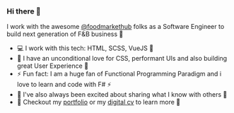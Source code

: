 ### Hi there 👋

I work with the awesome [@foodmarkethub](https://foodmarkethub.com/) folks as a Software Engineer to build next generation of F&B business 🍱

- :computer: I work with this tech: HTML, SCSS, VueJS 💚
- 🔭 I have an unconditional love for CSS, performant UIs and also building great User Experience 🌃
- ⚡ Fun fact: I am a huge fan of Functional Programming Paradigm and i love to learn and code with F# ⚡️
- 🤝 I've also always been excited about sharing what I know with others 💎
- 📜 Checkout my [portfolio](https://zeshhaan.github.io/portfolio/) or my [digital cv](https://read.cv/zeeshan) to learn more 🍿

<!--
**zeshhaan/zeshhaan** is a ✨ _special_ ✨ repository because its `README.md` (this file) appears on your GitHub profile.

Here are some ideas to get you started:

- 🔭 I’m currently working on ...
- :globe_with_meridians:

- 👯 I’m looking to collaborate on ...
- 🤔 I’m looking for help with ...
- 💬 Ask me about ...
- 🤟 I enjoy coding in VueJS and am looking for an opportunity where I can get to work on it.
- 📫 How to reach me: ...
- 🌱 I’m currently learning [Vue 3](https://github.com/zeshhaan/learning-vue3) and NodeJS 
- 📜 Checkout my [portfolio](https://read.cv/zeeshan) to learn more
- ⚡ Fun fact: I am yearning to learn F# code.
- - 🤔 I’m looking for help with a NextJS project mapping data from a JSON file. Still figuring it out 😇
- 😄 Pronouns: ...
- ⚡ Fun fact: ...
-->
